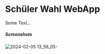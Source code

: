 # Schüler Wahl WebApp
Some Text...

##### Screenshots
![2024-02-05 13_56_05-](https://github.com/firekidHD/SMV-Wahlen-Gruppe-C/assets/93329694/46a5f4cf-f94c-4763-8c4b-773f7c4b5988)
